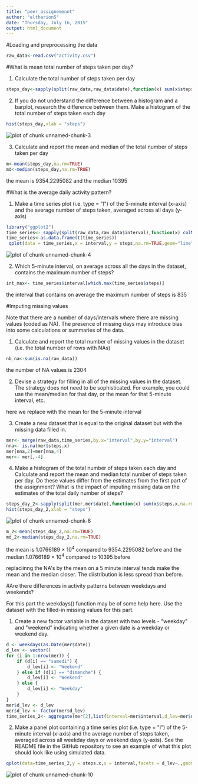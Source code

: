 ```yaml
---
title: "peer_assignemennt"
author: "eltharion5"
date: "Thursday, July 16, 2015"
output: html_document
---
```

#Loading and preprocessing the data

```r
raw_data<-read.csv("activity.csv")
```

#What is mean total number of steps taken per day?
1. Calculate the total number of steps taken per day


```r
steps_day<-sapply(split(raw_data,raw_data$date),function(x) sum(x$steps,na.rm=TRUE))
```

2. If you do not understand the difference between a histogram and a barplot, research the difference between them. Make a histogram of the total number of steps taken each day


```r
hist(steps_day,xlab = "steps")
```

![plot of chunk unnamed-chunk-3](figure/unnamed-chunk-3-1.png) 

3. Calculate and report the mean and median of the total number of steps taken per day


```r
m<-mean(steps_day,na.rm=TRUE)
md<-median(steps_day,na.rm=TRUE)
```

the mean is 9354.2295082 and the median 10395

#What is the average daily activity pattern?

1. Make a time series plot (i.e. type = "l") of the 5-minute interval (x-axis) and the average number of steps taken, averaged across all days (y-axis)


```r
library("ggplot2")
time_series<- sapply(split(raw_data,raw_data$interval),function(x) colMeans(x[,c("steps","interval")],na.rm=TRUE))
time_series<-as.data.frame(t(time_series))
 qplot(data = time_series,x = interval,y = steps,na.rm=TRUE,geom="line")
```

![plot of chunk unnamed-chunk-4](figure/unnamed-chunk-4-1.png) 

2. Which 5-minute interval, on average across all the days in the dataset, contains the maximum number of steps?


```r
int_max<- time_series$interval[which.max(time_series$steps)]
```

the interval that contains on average the maximum number of steps is 835

#Imputing missing values

Note that there are a number of days/intervals where there are missing values (coded as NA). The presence of missing days may introduce bias into some calculations or summaries of the data.

1. Calculate and report the total number of missing values in the dataset (i.e. the total number of rows with NAs)


```r
nb_na<-sum(is.na(raw_data))
```

the number of NA values is 2304

2. Devise a strategy for filling in all of the missing values in the dataset. The strategy does not need to be sophisticated. For example, you could use the mean/median for that day, or the mean for that 5-minute interval, etc.

here we replace with the mean for the 5-minute interval
  
3. Create a new dataset that is equal to the original dataset but with the missing data filled in.

```r
mer<- merge(raw_data,time_series,by.x="interval",by.y="interval")
nna<- is.na(mer$steps.x)
mer[nna,2]=mer[nna,4]
mer<- mer[,-4]
```

4. Make a histogram of the total number of steps taken each day and Calculate and report the mean and median total number of steps taken per day. Do these values differ from the estimates from the first part of the assignment? What is the impact of imputing missing data on the estimates of the total daily number of steps?


```r
steps_day_2<-sapply(split(mer,mer$date),function(x) sum(x$steps.x,na.rm=TRUE))
hist(steps_day_2,xlab = "steps")
```

![plot of chunk unnamed-chunk-8](figure/unnamed-chunk-8-1.png) 

```r
m_2<-mean(steps_day_2,na.rm=TRUE)
md_2<-median(steps_day_2,na.rm=TRUE)
```

the mean is 1.0766189 &times; 10<sup>4</sup> compared to 9354.2295082  before
and the median 1.0766189 &times; 10<sup>4</sup> compared to 10395 before

replaciinng the NA's by the mean on a 5 minute interval tends make the mean and the median closer. The diistribution is less spread than before.

#Are there differences in activity patterns between weekdays and weekends?

For this part the weekdays() function may be of some help here. Use the dataset with the filled-in missing values for this part.

1. Create a new factor variable in the dataset with two levels - "weekday" and "weekend" indicating whether a given date is a weekday or weekend day.


```r
d <- weekdays(as.Date(mer$date))
d_lev <- vector()
for (i in 1:nrow(mer)) {
    if (d[i] == "samedi") {
        d_lev[i] <- "Weekend"
    } else if (d[i] == "dimanche") {
        d_lev[i] <- "Weekend"
    } else {
        d_lev[i] <- "Weekday"
    }
}
mer$d_lev <- d_lev
mer$d_lev <- factor(mer$d_lev)
time_series_2<- aggregate(mer[2],list(interval=mer$interval,d_lev=mer$d_lev),FUN=mean)
```

2. Make a panel plot containing a time series plot (i.e. type = "l") of the 5-minute interval (x-axis) and the average number of steps taken, averaged across all weekday days or weekend days (y-axis). See the README file in the GitHub repository to see an example of what this plot should look like using simulated data.


```r
qplot(data=time_series_2,y = steps.x,x = interval,facets = d_lev~.,geom="line",ylab = "steps")
```

![plot of chunk unnamed-chunk-10](figure/unnamed-chunk-10-1.png) 

